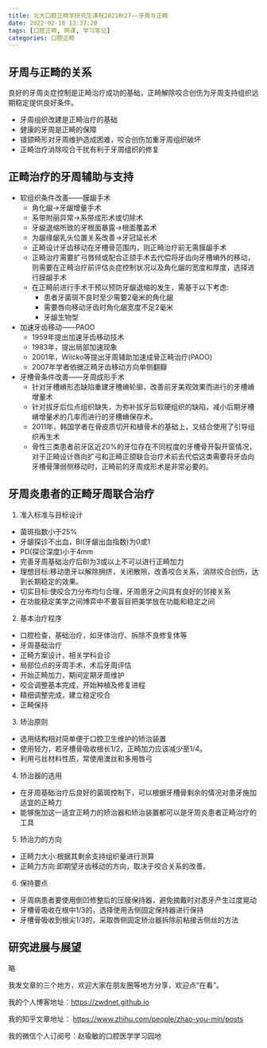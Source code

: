 ```yaml
---
title: 北大口腔正畸学研究生课程2021秋27——牙周与正畸
date: 2022-02-10 12:37:20
tags: [口腔正畸, 网课, 学习笔记]
categories: 口腔正畸
---
```

## 牙周与正畸的关系
良好的牙周炎症控制是正畸治疗成功的基础，正畸解除咬合创伤为牙周支持组织远期稳定提供良好条件。
- 牙周组织改建是正畸治疗的基础
- 健康的牙周是正畸的保障
- 错颌畸形对牙周维护造成困难，咬合创伤加重牙周组织破坏
- 正畸治疗消除咬合干扰有利于牙周组织的修复

## 正畸治疗的牙周辅助与支持
- 软组织条件改善——膜龈手术
    * 角化龈->牙龈增量手术
    * 系带附丽异常->系带成形术或切除术
    * 牙龈退缩所致的牙根面暴露->根面覆盖术
    * 为龈缘龈乳头位置关系改善->牙冠延长术
    * 正畸设计牙齿移动在牙槽骨范围内，则正畸治疗前无需膜龈手术
    * 正畸治疗需要扩弓唇倾或配合正颌手术去代偿将牙齿向牙槽嵴外的移动，则需要在正畸治疗前评估炎症控制状况以及角化龈的宽度和厚度，选择进行膜龈手术
    * 在正畸前进行手术干预以预防牙龈退缩的发生，需基于以下考虑:
        * 患者牙菌斑不良时至少需要2毫米的角化龈
        * 需要唇向移动牙齿时角化龈宽度不足2毫米
        * 牙龈生物型
- 加速牙齿移动——PAOO
    * 1959年提出加速牙齿移动技术
    * 1983年，提出局部加速现象
    * 2001年，Wilcko等提出牙周辅助加速成骨正畸治疗(PAOO)
    * 2007年学者依据正畸牙齿移动方向单侧翻瓣
- 牙槽骨条件改善——牙周成形手术
    * 针对牙槽嵴形态缺陷重建牙槽嵴轮廓，改善前牙美观效果而进行的牙槽嵴增量术
    * 针对拔牙后位点组织缺失，为弥补拔牙后软硬组织的缺陷，减小后期牙槽嵴增量术的几率而进行的牙槽嵴保存术。
    * 2011年，韩国学者在骨皮质切开和植骨术的基础上，又结合使用了引导组织再生术
    * 骨性三类患者前牙区近20%的牙位存在不同程度的牙槽骨开裂开窗情况，对于正畸设计唇向扩弓和正畸正颌联合治疗术前去代偿这类需要将牙齿向牙槽骨薄弱侧移动时，正畸前的牙周成形术是非常必要的。

## 牙周炎患者的正畸牙周联合治疗
1. 准入标准与目标设计
- 菌斑指数小于25%
- 牙龈探诊不出血，BI(牙龈出血指数)为0或1
- PD(探诊深度)小于4mm
- 完善牙周基础治疗后BI为3或以上不可以进行正畸加力
- 理想目标:移动患牙以解除拥挤，关闭散隙，改善咬合关系，消除咬合创伤，达到长期稳定的效果。
- 切实目标:使咬合力分布均匀合理，牙周患牙之间具有良好的邻接关系
- 在功能稳定美学之间博弈中不要盲目把美学放在功能和稳定之间

2. 基本治疗程序
- 口腔检查，基础治疗，如牙体治疗、拆除不良修复体等
- 牙周基础治疗
- 正畸方案设计，相关学科会诊
- 局部位点的牙周手术，术后牙周评估
- 开始正畸加力，期间定期牙周维护
- 咬合调整基本完成，开始种植及修复进程
- 精细调整完成，建立稳定咬合
- 正畸保持

3. 矫治原则
- 选用结构相对简单便于口腔卫生维护的矫治装置
- 使用轻力，若牙槽骨吸收根长1/2，正畸加力应该减少至1/4。
- 利用弓丝材料性质，常使用澳丝和多用唇弓

4. 矫治器的选用
- 在牙周基础治疗后良好的菌斑控制下，可以根据牙槽骨剩余的情况对患牙施加适宜的正畸力
- 能够施加这一适宜正畸力的矫治器和矫治装置都可以是牙周炎患者正畸治疗的工具

5. 矫治力的方向
- 正畸力大小:根据其剩余支持组织量进行测算
- 正畸力方向:即期望牙齿移动的方向，取决于咬合关系的改善。

6. 保持要点
- 牙周病患者要使用倒凹修整后的压膜保持器，避免摘戴时对患牙产生过度晃动
- 牙槽骨吸收在根中1/3的，选择使用舌侧固定保持器进行保持
- 牙槽骨吸收到根尖1/3的，采取唇侧固定矫治器拆除前粘接舌侧丝的方法

## 研究进展与展望
略



我发文章的三个地方，欢迎大家在朋友圈等地方分享，欢迎点“在看”。

我的个人博客地址：https://zwdnet.github.io

我的知乎文章地址： https://www.zhihu.com/people/zhao-you-min/posts

我的微信个人订阅号：赵瑜敏的口腔医学学习园地

